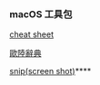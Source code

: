 ### macOS 工具包

[cheat sheet](https://www.mediaatelier.com/CheatSheet/)

[歐陸辭典](https://www.eudic.net/v4/en/app/eudic)

[snip(screen shot)](https://snip.qq.com/)****